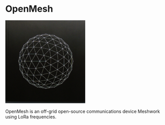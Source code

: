 # OpenMesh

<img src="pics/OpenMesh.png" width="250">

OpenMesh is an off-grid open-source communications device Meshwork using LoRa frequencies.
